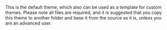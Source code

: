 This is the default theme, which also can be used as a template for custom themes.
Please note all files are required, and it is suggested that you copy this theme to another folder 
and base it from the source as it is, unless you are an advanced user.